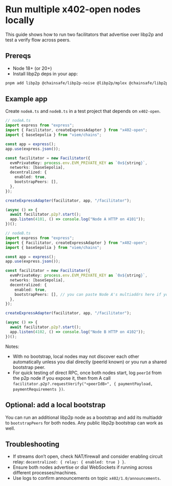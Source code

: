# Run multiple x402-open nodes locally

This guide shows how to run two facilitators that advertise over libp2p and test a verify flow across peers.

## Prereqs
- Node 18+ (or 20+)
- Install libp2p deps in your app:

```bash
pnpm add libp2p @chainsafe/libp2p-noise @libp2p/mplex @chainsafe/libp2p-gossipsub @libp2p/kad-dht @libp2p/tcp @libp2p/websockets @libp2p/identify @libp2p/circuit-relay-v2 @libp2p/bootstrap
```

## Example app
Create `nodeA.ts` and `nodeB.ts` in a test project that depends on `x402-open`.

```ts
// nodeA.ts
import express from "express";
import { Facilitator, createExpressAdapter } from "x402-open";
import { baseSepolia } from "viem/chains";

const app = express();
app.use(express.json());

const facilitator = new Facilitator({
  evmPrivateKey: process.env.EVM_PRIVATE_KEY as `0x${string}`,
  networks: [baseSepolia],
  decentralized: {
    enabled: true,
    bootstrapPeers: [],
  },
});

createExpressAdapter(facilitator, app, "/facilitator");

(async () => {
  await facilitator.p2p?.start();
  app.listen(4101, () => console.log("Node A HTTP on 4101"));
})();
```

```ts
// nodeB.ts
import express from "express";
import { Facilitator, createExpressAdapter } from "x402-open";
import { baseSepolia } from "viem/chains";

const app = express();
app.use(express.json());

const facilitator = new Facilitator({
  evmPrivateKey: process.env.EVM_PRIVATE_KEY as `0x${string}`,
  networks: [baseSepolia],
  decentralized: {
    enabled: true,
    bootstrapPeers: [], // you can paste Node A's multiaddrs here if you have a relay
  },
});

createExpressAdapter(facilitator, app, "/facilitator");

(async () => {
  await facilitator.p2p?.start();
  app.listen(4102, () => console.log("Node B HTTP on 4102"));
})();
```

Notes:
- With no bootstrap, local nodes may not discover each other automatically unless you dial directly (peerId known) or you run a shared bootstrap peer.
- For quick testing of direct RPC, once both nodes start, log `peerId` from the p2p node if you expose it, then from A call `facilitator.p2p?.requestVerify("<peerIdB>", { paymentPayload, paymentRequirements })`.

## Optional: add a local bootstrap
You can run an additional libp2p node as a bootstrap and add its multiaddr to `bootstrapPeers` for both nodes. Any public libp2p bootstrap can work as well.

## Troubleshooting
- If streams don’t open, check NAT/firewall and consider enabling circuit relay: `decentralized: { relay: { enabled: true } }`.
- Ensure both nodes advertise or dial WebSockets if running across different processes/machines.
- Use logs to confirm announcements on topic `x402/1.0/announcements`.
